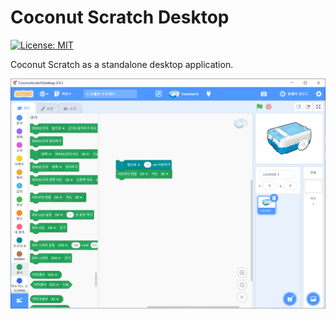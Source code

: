 # Coconut Scratch Desktop

[![License: MIT](https://img.shields.io/badge/License-MIT-yellow.svg)](https://opensource.org/licenses/MIT)


Coconut Scratch as a standalone desktop application.

![screenshot](./doc/screenshot.png)

